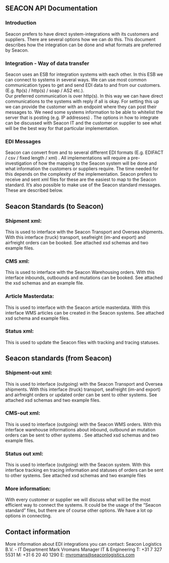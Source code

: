 ## SEACON API Documentation


### Introduction

Seacon prefers to have direct system-integrations with its customers and suppliers. There are several options how we can do this. This document describes how the integration can be done and what formats are preferred by Seacon. 

### Integration	- Way of data transfer

Seacon uses an ESB for integration systems with each other. In this ESB we can connect to systems in several ways. We can use most common communication types to get and send EDI data to and from our customers. (E.g.  ftp(s) / http(s) / soap / AS2 etc.).  
Our preferred communication is over http(s). In this way we can have direct communications to the systems with reply if all is okay.  For setting this up we can provide the customer with an endpoint where they can post their messages to. We need some systems information to be able to whitelist the server that is posting (e.g. IP addresses) . 
The options in how to integrate can be discussed with Seacon IT and the customer or supplier to see what will be the best way for that particular implementation. 

### EDI Messages

Seacon can convert from and to several different EDI formats (E.g. EDIFACT / csv / fixed length / xml) . All implementations will require a pre-investigation of how the mapping to the Seacon system will be done and what information the customers or suppliers require.  The time needed for this depends on the complexity of the implementation.
Seacon prefers to receive and sent xml files for these are the easiest to map to the Seacon standard. 
It’s also possible to make use of the Seacon standard messages. These are described below.


## Seacon Standards (to Seacon) 
### Shipment xml:
This is used to interface with the Seacon Transport and Oversea shipments. With this interface (truck) transport, seafreight (im-and export) and airfreight orders can be booked. See attached xsd schemas and two example files.
   
  


### CMS xml:
 This is used to interface with the Seacon Warehousing orders. With this interface inbounds,  outbounds and mutations can be booked. See attached the xsd schemas and an example file.

     





### Article Masterdata:
This is used to interface with the Seacon article masterdata. With this interface WMS articles can be created in the Seacon systems. See attached xsd schema and example files.





### Status xml:
This is used to update the Seacon files with tracking and tracing statuses. 





## Seacon standards (from Seacon)

### Shipment-out xml:
This is used to interface (outgoing) with the Seacon Transport and Oversea shipments. With this interface (truck) transport, seafreight (im-and export) and airfreight orders or updated order can be sent to other systems.  See attached xsd schemas and two example files. 


### CMS-out xml:
This is used to interface (outgoing) with the Seacon WMS orders. With this interface warehouse informations about inbound, outbound an mutation orders can be sent to other systems .  See attached xsd schemas and two example files. 


### Status out xml:
This is used to interface (outgoing) with the Seacon system. With this interface tracking en tracing information and statuses of orders can be sent to other systems. See attached xsd schemas and two example files

### More information:
With every customer or supplier we will discuss what will be the most efficient way to connect the systems. It could be the usage of the “Seacon standard” files, but there are of course other options. We have a lot op options in connecting. 


## Contact information
More information about EDI integrations you can contact:
Seacon Logistics B.V.  - IT Department
Mark Vromans 
Manager IT & Engineering
T: +31 7 327 5531
M: +31 6 20 40 1290
E: mvromans@seaconlogistics.com
